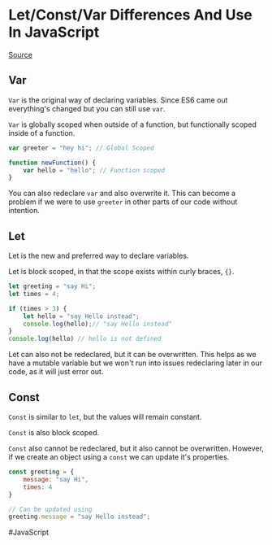 # Let/Const/Var Differences And Use In JavaScript

[Source](https://www.freecodecamp.org/news/var-let-and-const-whats-the-difference/)

## Var

`Var` is the original way of declaring variables. Since ES6 came out everything's changed but you can still use `var`. 

`Var` is globally scoped when outside of a function, but functionally scoped inside of a function.

```javascript
var greeter = "hey hi"; // Global Scoped

function newFunction() {
    var hello = "hello"; // Function scoped
}
```
You can also redeclare `var` and also overwrite it. This can become a problem if we were to use `greeter` in other parts of our code without intention.

## Let

Let is the new and preferred way to declare variables.

Let is block scoped, in that the scope exists within curly braces, `{}`.

```javascript
let greeting = "say Hi";
let times = 4;

if (times > 3) {
    let hello = "say Hello instead";
    console.log(hello);// "say Hello instead"
}
console.log(hello) // hello is not defined
```

Let can also not be redeclared, but it can be overwritten. This helps as we have a mutable variable but we won't run into issues redeclaring later in our code, as it will just error out.

## Const

`Const` is similar to `let`, but the values will remain constant.

`Const` is also block scoped.

`Const` also cannot be redeclared, but it also cannot be overwritten. However, if we create an object using a `const` we can update it's properties.

```javascript
const greeting = {
    message: "say Hi",
    times: 4
}

// Can be updated using
greeting.message = "say Hello instead";
```

#JavaScript
